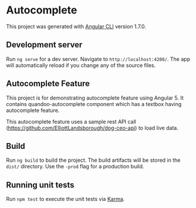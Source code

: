 # Autocomplete

This project was generated with [Angular CLI](https://github.com/angular/angular-cli) version 1.7.0.

## Development server

Run `ng serve` for a dev server. Navigate to `http://localhost:4200/`. The app will automatically reload if you change any of the source files.

## Autocomplete Feature

This project is for demonstrating autocomplete feature using Angular 5. It contains quandoo-autocomplete component which has a textbox having autocomplete feature.

This autocomplete feature uses a sample rest API call (https://github.com/ElliottLandsborough/dog-ceo-api) to load live data.

## Build

Run `ng build` to build the project. The build artifacts will be stored in the `dist/` directory. Use the `-prod` flag for a production build.

## Running unit tests

Run `npm test` to execute the unit tests via [Karma](https://karma-runner.github.io).

